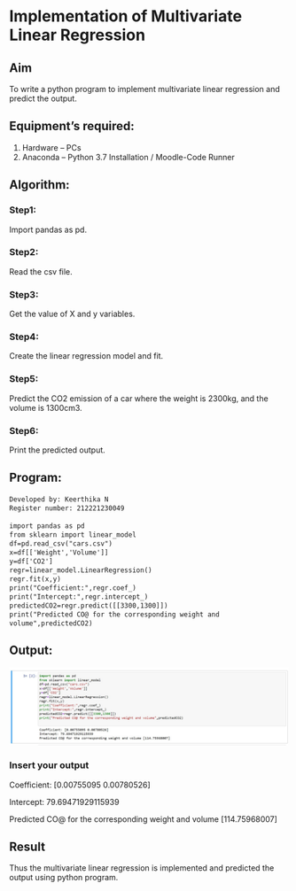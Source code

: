 # Implementation of Multivariate Linear Regression
## Aim
To write a python program to implement multivariate linear regression and predict the output.
## Equipment’s required:
1.	Hardware – PCs
2.	Anaconda – Python 3.7 Installation / Moodle-Code Runner
## Algorithm:
### Step1: 
Import pandas as pd.
### Step2: 
Read the csv file.
### Step3: 
Get the value of X and y variables.
### Step4: 
Create the linear regression model and fit.
### Step5: 
Predict the CO2 emission of a car where the weight is 2300kg, and the volume is 1300cm3.
### Step6: 
Print the predicted output.

## Program:
```
Developed by: Keerthika N
Register number: 212221230049

import pandas as pd
from sklearn import linear_model
df=pd.read_csv("cars.csv")
x=df[['Weight','Volume']]
y=df['CO2']
regr=linear_model.LinearRegression()
regr.fit(x,y)
print("Coefficient:",regr.coef_)
print("Intercept:",regr.intercept_)
predictedCO2=regr.predict([[3300,1300]])
print("Predicted CO@ for the corresponding weight and volume",predictedCO2)
```
## Output:
![output](./1.jpeg)
### Insert your output
Coefficient: [0.00755095 0.00780526]

Intercept: 79.69471929115939

Predicted CO@ for the corresponding weight and volume [114.75968007]
## Result
Thus the multivariate linear regression is implemented and predicted the output using python program.
